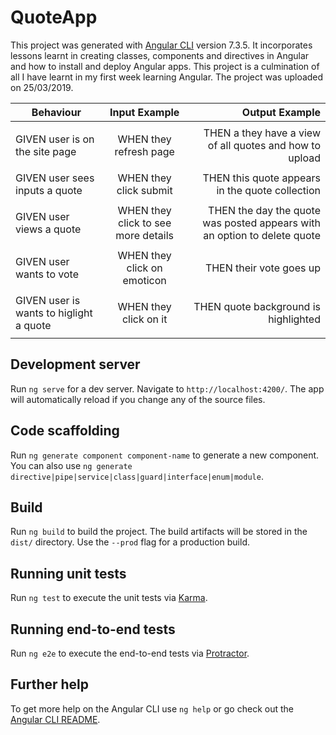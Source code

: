 # QuoteApp
This project was generated with [Angular CLI](https://github.com/angular/angular-cli) version 7.3.5. It incorporates lessons learnt in creating classes, components and directives in Angular and how to install and deploy Angular apps. This project is a culmination of all I have learnt in my first week learning Angular. The project was uploaded on 25/03/2019.

| Behaviour                       | Input Example                    | Output Example  				                 |
| ------------------------------- |:--------------------------------:| --------------------------------------: |
| 			                          | 			                           | 						 		                         |
| GIVEN user is on the site page  | WHEN they refresh page	         | THEN a they have a view of all quotes and how to upload                            |
| 			                          | 			                           | 						 		                         |
| GIVEN user sees inputs a quote 	| WHEN they click submit          | THEN this quote appears in the quote collection                        |
| 			          | 			             | 						 		 | 
| GIVEN user views a quote      | WHEN they click to see more details     | THEN the day the quote was posted appears with an option to delete quote                      |
| 			          | 			             | 						 		 |
| GIVEN user wants to vote       | WHEN they click on emoticon             | THEN their vote goes up                          | 
| 			          | 			             | 						 		 |
| GIVEN user is wants to higlight a quote       | WHEN they click on it              | THEN quote background is highlighted					 |
| 			          | 			             | 						 		 |

## Development server

Run `ng serve` for a dev server. Navigate to `http://localhost:4200/`. The app will automatically reload if you change any of the source files.

## Code scaffolding

Run `ng generate component component-name` to generate a new component. You can also use `ng generate directive|pipe|service|class|guard|interface|enum|module`.

## Build

Run `ng build` to build the project. The build artifacts will be stored in the `dist/` directory. Use the `--prod` flag for a production build.

## Running unit tests

Run `ng test` to execute the unit tests via [Karma](https://karma-runner.github.io).

## Running end-to-end tests

Run `ng e2e` to execute the end-to-end tests via [Protractor](http://www.protractortest.org/).

## Further help

To get more help on the Angular CLI use `ng help` or go check out the [Angular CLI README](https://github.com/angular/angular-cli/blob/master/README.md).
